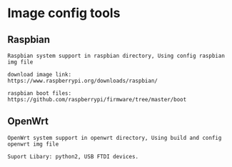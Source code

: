 # Image config tools

## Raspbian
	Raspbian system support in raspbian directory, Using config raspbian img file

	download image link:
	https://www.raspberrypi.org/downloads/raspbian/

	raspbian boot files:
	https://github.com/raspberrypi/firmware/tree/master/boot

## OpenWrt
	OpenWrt system support in openwrt directory, Using build and config openwrt img file

	Suport Libary: python2, USB FTDI devices.
